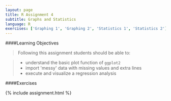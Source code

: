 ```yaml
---
layout: page
title: R Assignment 4
subtitle: Graphs and Statistics
language: R
exercises: ['Graphing 1', 'Graphing 2', 'Statistics 1', 'Statistics 2']
---
```


####Learning Objectives

> Following this assignment students should be able to:

> - understand the basic plot function of `ggplot2`
> - import 'messy' data with missing values and extra lines
> - execute and visualize a regression analysis

####Exercises

{% include assignment.html %}
